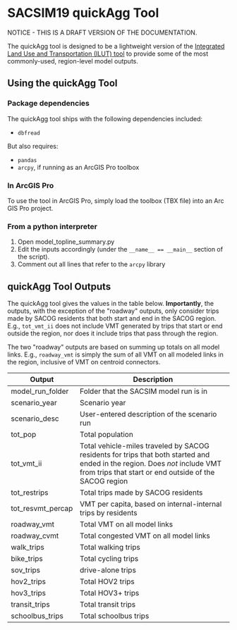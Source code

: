 # SACSIM19 quickAgg Tool

NOTICE - THIS IS A DRAFT VERSION OF THE DOCUMENTATION.

The quickAgg tool is designed to be a lightweight version of the [Integrated Land Use and Transportation (ILUT) tool](https://github.com/SACOG/SACSIM19/tree/main/ilut_tools) to provide some of the most commonly-used, region-level model outputs.

## Using the quickAgg Tool

### Package dependencies

The quickAgg tool ships with the following dependencies included:

* `dbfread`

But also requires:

* `pandas`
* `arcpy`, if running as an ArcGIS Pro toolbox

### In ArcGIS Pro

To use the tool in ArcGIS Pro, simply load the toolbox (TBX file) into an Arc GIS Pro project.

### From a python interpreter

1. Open model_topline_summary.py 
2. Edit the inputs accordingly (under the `__name__ == __main__` section of the script).
3. Comment out all lines that refer to the `arcpy` library

## quickAgg Tool Outputs

The quickAgg tool gives the values in the table below. **Importantly**, the outputs, with the exception of the "roadway" outputs, only consider trips made by SACOG residents that both start and end in the SACOG region. E.g., `tot_vmt_ii` does not include VMT generated by trips that start or end outside the region, nor does it include trips that pass through the region.

The two "roadway" outputs are based on summing up totals on all model links. E.g., `roadway_vmt` is simply the sum of all VMT on all modeled links in the region, inclusive of VMT on centroid connectors.

| Output            | Description                                                  |
| ----------------- | ------------------------------------------------------------ |
| model_run_folder  | Folder  that the SACSIM model run is in                      |
| scenario_year     | Scenario  year                                               |
| scenario_desc     | User-entered  description of the scenario run                |
| tot_pop           | Total  population                                            |
| tot_vmt_ii        | Total  vehicle-miles traveled by SACOG residents for trips that both started and  ended in the region. Does *not* include VMT from trips that start or end  outside of the SACOG region |
| tot_restrips      | Total  trips made by SACOG residents                         |
| tot_resvmt_percap | VMT  per capita, based on internal-internal trips by residents |
| roadway_vmt       | Total  VMT on all model links                                |
| roadway_cvmt      | Total  congested VMT on all model links                      |
| walk_trips        | Total  walking trips                                         |
| bike_trips        | Total  cycling trips                                         |
| sov_trips         | drive-alone  trips                                           |
| hov2_trips        | Total  HOV2 trips                                            |
| hov3_trips        | Total  HOV3+ trips                                           |
| transit_trips     | Total  transit trips                                         |
| schoolbus_trips   | Total  schoolbus trips                                       |

